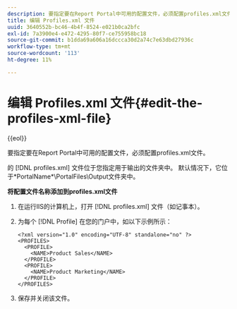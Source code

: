 ```yaml
---
description: 要指定要在Report Portal中可用的配置文件，必须配置profiles.xml文件。
title: 编辑 Profiles.xml 文件
uuid: 3640552b-bc46-4b4f-8524-e021b0ca2bfc
exl-id: 7a3900e4-e472-4295-80f7-ce755958bc18
source-git-commit: b1dda69a606a16dccca30d2a74c7e63dbd27936c
workflow-type: tm+mt
source-wordcount: '113'
ht-degree: 11%

---
```


# 编辑 Profiles.xml 文件{#edit-the-profiles-xml-file}

{{eol}}

要指定要在Report Portal中可用的配置文件，必须配置profiles.xml文件。

的 [!DNL profiles.xml] 文件位于您指定用于输出的文件夹中。 默认情况下，它位于\*PortalName*\PortalFiles\Output文件夹中。

**将配置文件名称添加到profiles.xml文件**

1. 在运行IIS的计算机上，打开 [!DNL profiles.xml] 文件（如记事本）。
1. 为每个 [!DNL Profile] 在您的门户中，如以下示例所示：

   ```
   <?xml version="1.0" encoding="UTF-8" standalone="no" ?>
   <PROFILES>
     <PROFILE>
       <NAME>Product Sales</NAME>
     </PROFILE>
     <PROFILE>
       <NAME>Product Marketing</NAME>
     </PROFILE>
   </PROFILES>
   ```

1. 保存并关闭该文件。
